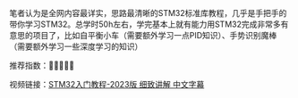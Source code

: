 笔者认为是全网内容最详实，思路最清晰的STM32标准库教程，几乎是手把手的带你学习STM32。总学时50h左右，学完基本上就有能力用STM32完成非常多有意思的项目了，比如自平衡小车（需要额外学习一点PID知识）、手势识别魔棒（需要额外学习一些深度学习的知识）

推荐指数：🌟🌟🌟🌟🌟

视频链接：[STM32入门教程-2023版 细致讲解 中文字幕](https://www.bilibili.com/video/BV1th411z7sn/?vd_source=6993c687c4c026d4a88b3e5712b40113)
